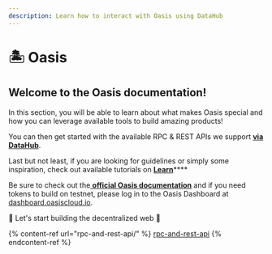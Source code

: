 ```yaml
---
description: Learn how to interact with Oasis using DataHub
---
```


# 🏝 Oasis

## Welcome to the Oasis documentation!

In this section, you will be able to learn about what makes Oasis special and how you can leverage available tools to build amazing products!

You can then get started with the available RPC & REST APIs we support [**via DataHub**](https://datahub.figment.io/sign\_up?service=oasis).

Last but not least, if you are looking for guidelines or simply some inspiration, check out available tutorials on [**Learn**](https://learn.figment.io/protocols/oasis)****

Be sure to check out the[ **official Oasis documentation**](https://docs.oasis.dev/general/) and if you need tokens to build on testnet, please log in to the Oasis Dashboard at [dashboard.oasiscloud.io](https://dashboard.oasiscloud.io).

🚀 Let's start building the decentralized web 🚀

{% content-ref url="rpc-and-rest-api/" %}
[rpc-and-rest-api](rpc-and-rest-api/)
{% endcontent-ref %}

